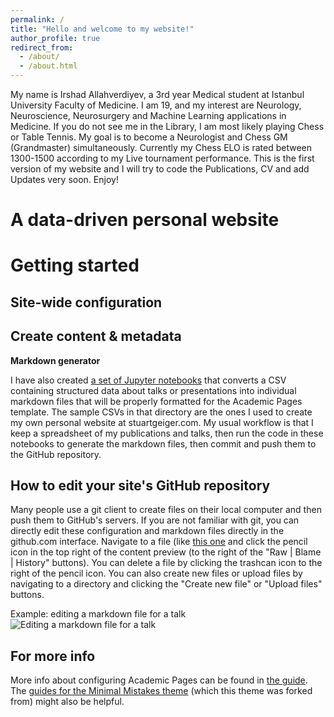 ```yaml
---
permalink: /
title: "Hello and welcome to my website!"
author_profile: true
redirect_from: 
  - /about/
  - /about.html
---
```


My name is Irshad Allahverdiyev, a 3rd year Medical student at Istanbul University Faculty of Medicine. I am 19, and my interest are Neurology, Neuroscience, Neurosurgery and Machine Learning applications in Medicine. If you do not see me in the Library, I am most likely playing Chess or Table Tennis. My goal is to become a Neurologist and Chess GM (Grandmaster) simultaneously. Currently my Chess ELO is rated between 1300-1500 according to my Live tournament performance. This is the first version of my website and I will try to code the Publications, CV and add Updates very soon. Enjoy!

A data-driven personal website
======


Getting started
======


Site-wide configuration
------


Create content & metadata
------

**Markdown generator**

I have also created [a set of Jupyter notebooks](https://github.com/academicpages/academicpages.github.io/tree/master/markdown_generator
) that converts a CSV containing structured data about talks or presentations into individual markdown files that will be properly formatted for the Academic Pages template. The sample CSVs in that directory are the ones I used to create my own personal website at stuartgeiger.com. My usual workflow is that I keep a spreadsheet of my publications and talks, then run the code in these notebooks to generate the markdown files, then commit and push them to the GitHub repository.

How to edit your site's GitHub repository
------
Many people use a git client to create files on their local computer and then push them to GitHub's servers. If you are not familiar with git, you can directly edit these configuration and markdown files directly in the github.com interface. Navigate to a file (like [this one](https://github.com/academicpages/academicpages.github.io/blob/master/_talks/2012-03-01-talk-1.md) and click the pencil icon in the top right of the content preview (to the right of the "Raw | Blame | History" buttons). You can delete a file by clicking the trashcan icon to the right of the pencil icon. You can also create new files or upload files by navigating to a directory and clicking the "Create new file" or "Upload files" buttons. 

Example: editing a markdown file for a talk
![Editing a markdown file for a talk](/images/editing-talk.png)

For more info
------
More info about configuring Academic Pages can be found in [the guide](https://academicpages.github.io/markdown/). The [guides for the Minimal Mistakes theme](https://mmistakes.github.io/minimal-mistakes/docs/configuration/) (which this theme was forked from) might also be helpful.
